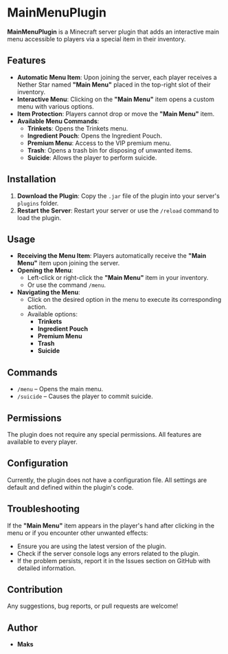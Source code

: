 # MainMenuPlugin

**MainMenuPlugin** is a Minecraft server plugin that adds an interactive main menu accessible to players via a special item in their inventory.

## Features

- **Automatic Menu Item**: Upon joining the server, each player receives a Nether Star named **"Main Menu"** placed in the top-right slot of their inventory.
- **Interactive Menu**: Clicking on the **"Main Menu"** item opens a custom menu with various options.
- **Item Protection**: Players cannot drop or move the **"Main Menu"** item.
- **Available Menu Commands**:
  - **Trinkets**: Opens the Trinkets menu.
  - **Ingredient Pouch**: Opens the Ingredient Pouch.
  - **Premium Menu**: Access to the VIP premium menu.
  - **Trash**: Opens a trash bin for disposing of unwanted items.
  - **Suicide**: Allows the player to perform suicide.

## Installation

1. **Download the Plugin**: Copy the `.jar` file of the plugin into your server's `plugins` folder.
2. **Restart the Server**: Restart your server or use the `/reload` command to load the plugin.

## Usage

- **Receiving the Menu Item**: Players automatically receive the **"Main Menu"** item upon joining the server.
- **Opening the Menu**:
  - Left-click or right-click the **"Main Menu"** item in your inventory.
  - Or use the command `/menu`.
- **Navigating the Menu**:
  - Click on the desired option in the menu to execute its corresponding action.
  - Available options:
    - **Trinkets**
    - **Ingredient Pouch**
    - **Premium Menu**
    - **Trash**
    - **Suicide**

## Commands

- `/menu` – Opens the main menu.
- `/suicide` – Causes the player to commit suicide.

## Permissions

The plugin does not require any special permissions. All features are available to every player.

## Configuration

Currently, the plugin does not have a configuration file. All settings are default and defined within the plugin's code.

## Troubleshooting

If the **"Main Menu"** item appears in the player's hand after clicking in the menu or if you encounter other unwanted effects:

- Ensure you are using the latest version of the plugin.
- Check if the server console logs any errors related to the plugin.
- If the problem persists, report it in the Issues section on GitHub with detailed information.

## Contribution

Any suggestions, bug reports, or pull requests are welcome!

## Author

- **Maks**
